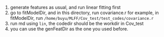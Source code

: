 1. generate features as usual, and run linear fitting first
2. go to fitModelDir, and in this directory, run covariance.r 
   for example, in fitModelDir, run `/home/buyu/MLFF/Cov_test/test_codes/covariance.r`
3. run md using `lin`, the codedir should be the workdir in Cov_test
4. you can use the genFeatDir as the one you used before.